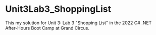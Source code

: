 # Unit3Lab3_ShoppingList
This my solution for Unit 3: Lab 3 "Shopping List" in the 2022 C# .NET After-Hours Boot Camp at Grand Circus.
